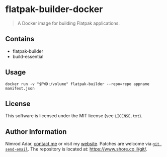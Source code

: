 # flatpak-builder-docker

> A Docker image for building Flatpak applications.

## Contains

- flatpak-builder
- build-essential

## Usage

`docker run -v "$PWD:/volume" flatpak-builder --repo=repo appname manifest.json`

## License

This software is licensed under the MIT license (see `LICENSE.txt`).

## Author Information

Nimrod Adar, [contact me](mailto:nimrod@shore.co.il) or visit my [website](
https://www.shore.co.il/). Patches are welcome via [`git send-email`](
http://git-scm.com/book/en/v2/Git-Commands-Email). The repository is located
at: <https://www.shore.co.il/git/>.
